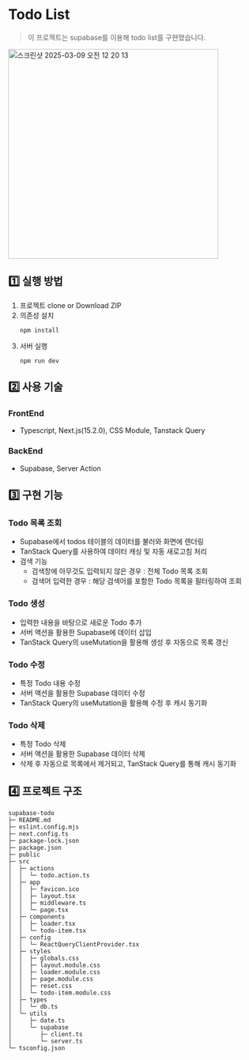 # Todo List
> 이 프로젝트는 supabase를 이용해 todo list를 구현했습니다.

<img width="425" alt="스크린샷 2025-03-09 오전 12 20 13" src="https://github.com/user-attachments/assets/b5cd8e31-03b1-4875-903f-3f598a0695e2" />

## 1️⃣ 실행 방법
1. 프로젝트 clone or Download ZIP
2. 의존성 설치
   ```
   npm install
   ```
4. 서버 실행
   ```
   npm run dev
   ```

## 2️⃣ 사용 기술
### FrontEnd
- Typescript, Next.js(15.2.0), CSS Module, Tanstack Query
### BackEnd
- Supabase, Server Action

## 3️⃣ 구현 기능
### Todo 목록 조회
- Supabase에서 todos 테이블의 데이터를 불러와 화면에 렌더링
- TanStack Query를 사용하여 데이터 캐싱 및 자동 새로고침 처리
- 검색 기능
  - 검색창에 아무것도 입력되지 않은 경우 : 전체 Todo 목록 조회
  - 검색어 입력한 경우 : 해당 검색어를 포함한 Todo 목록을 필터링하여 조회
    
### Todo 생성
- 입력한 내용을 바탕으로 새로운 Todo 추가
- 서버 액션을 활용한 Supabase에 데이터 삽입
- TanStack Query의 useMutation을 활용해 생성 후 자동으로 목록 갱신

### Todo 수정
- 특정 Todo 내용 수정
- 서버 액션을 활용한 Supabase 데이터 수정
- TanStack Query의 useMutation을 활용해 수정 후 캐시 동기화

### Todo 삭제
- 특정 Todo 삭제
- 서버 액션을 활용한 Supabase 데이터 삭제
- 삭제 후 자동으로 목록에서 제거되고, TanStack Query를 통해 캐시 동기화

## 4️⃣ 프로젝트 구조
```
supabase-todo
├─ README.md
├─ eslint.config.mjs
├─ next.config.ts
├─ package-lock.json
├─ package.json
├─ public
├─ src
│  ├─ actions
│  │  └─ todo.action.ts
│  ├─ app
│  │  ├─ favicon.ico
│  │  ├─ layout.tsx
│  │  ├─ middleware.ts
│  │  └─ page.tsx
│  ├─ components
│  │  ├─ loader.tsx
│  │  └─ todo-item.tsx
│  ├─ config
│  │  └─ ReactQueryClientProvider.tsx
│  ├─ styles
│  │  ├─ globals.css
│  │  ├─ layout.module.css
│  │  ├─ loader.module.css
│  │  ├─ page.module.css
│  │  ├─ reset.css
│  │  └─ todo-item.module.css
│  ├─ types
│  │  └─ db.ts
│  └─ utils
│     ├─ date.ts
│     └─ supabase
│        ├─ client.ts
│        └─ server.ts
└─ tsconfig.json
```
